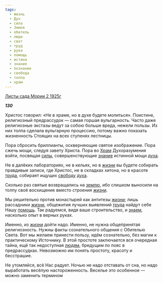 ```yaml
---
tags:
  - жизнь
  - Дух
  - сила
  - Земля
  - обитель
  - люди
  - свет
  - труд
  - рука
  - помощь
  - истина
  - знание
  - познание
  - свобода
  - толпа
  - храм
---
```

[Листы сада Мории 2 1925г](https://127.0.0.1:4002/agni/1925)

___130___

Христос говорил: «Не в храме, но в духе будете молиться». Поистине, религиозный предрассудок — самая горшая вульгарность. Часто даже религиозные экстазы ведут за собою больше вреда, нежели пользы. Из них толпа сделала вульгарную процессию, потому важно показать жизненность Стоящих на всех ступенях лестницы.   

Пора сбросить бриллианты, оскверняющие святое изображение. Пора сжечь мощи, следуя завету Христа. Пора во [Храм](../../../tags/#храм) Духоразумения войти, посвящая [силы](../../../tags/#сила), совершенствующие [знание](../../../tags/#знание) истинной мощи [духа](../../../tags/#Дух).   

Не в далёких лабораториях, не в кельях, но в [жизни](../../../tags/#жизнь) вы будете собирать правдивые записи, где Христос, не в складках хитона, но в красоте [труда](../../../tags/#труд), собирает ищущих [свободу](../../../tags/#свобода) [духа](../../../tags/#Дух).   

Сколько раз святые возвращались на [землю](../../../tags/#Земля), ибо слишком выносили на толпу своё восхищение вместо строения [жизни](../../../tags/#жизнь).   

Мы решительно против монастырей как антитезы [жизни](../../../tags/#жизнь); лишь рассадники [жизни](../../../tags/#жизнь), общежития лучших выявлений [труда](../../../tags/#труд) найдут себе Нашу [помощь](../../../tags/#помощь). Так радуемся, видя ваше строительство, и [знаем](../../../tags/#познание), насколько опыт в верных руках.   

Именно, из [жизни](../../../tags/#жизнь) дойти надо. Именно, не нужна общепринятая религиозность. Нужны факты сознательного общения с Обителью Света. Вот мы желаем принести пользу, идём сознательно, без магии к практическому Источнику. В этой простоте заключается вся очередная тайна, ещё так недоступная [людям](../../../tags/#люди), бредущим по пояс в предрассудках. Невозможно им понять простоту, красоту и бесстрашие.   

Не утомляйся, всё Нас радует. Ночью не надо отставать от сна, но надо выработать весёлую настороженность. Веселье это особенное — можно заменить термином 